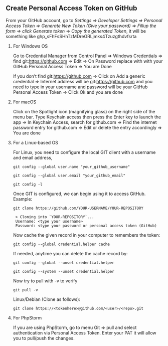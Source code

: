 ## Create Personal Access Token on GitHub

From your GitHub account, go to
    *Settings => Developer Settings => Personal Access Token => Generate New Token (Give your password) => Fillup the form => click Generate token => Copy the generated Token*,
    it will be something like ghp_sFhFsSHhTzMDreGRLjmks4Tzuzgthdvfsrta

1. For Windows OS

    Go to Credential Manager from Control Panel => Windows Credentials => find git:<https://github.com> => Edit => On Password replace with with your GitHub Personal Access Token => You are Done

    If you don’t find git:<https://github.com> => Click on Add a generic credential => Internet address will be git:<https://github.com> and you need to type in your username and password will be your GitHub Personal Access Token => Click Ok and you are done

2. For macOS

    Click on the Spotlight icon (magnifying glass) on the right side of the menu bar. Type Keychain access then press the Enter key to launch the app => In Keychain Access, search for github.com => Find the internet password entry for github.com => Edit or delete the entry accordingly => You are done

3. For a Linux-based OS

    For Linux, you need to configure the local GIT client with a username and email address,

    ```git config --global user.name "your_github_username"```

    ```git config --global user.email "your_github_email"```

    ```git config -l```

    Once GIT is configured, we can begin using it to access GitHub. Example:

    ```git clone https://github.com/YOUR-USERNAME/YOUR-REPOSITORY```

        > Cloning into `YOUR-REPOSITORY`...
        Username: <type your username>
        Password: <type your password or personal access token (GitHub)

    Now cache the given record in your computer to remembers the token:

    ```git config --global credential.helper cache```

    If needed, anytime you can delete the cache record by:

    ```git config --global --unset credential.helper```

    ```git config --system --unset credential.helper```

    Now try to pull with -v to verify

    ```git pull -v```

    Linux/Debian (Clone as follows):

    ```git clone https://<tokenhere>@github.com/<user>/<repo>.git```

4. For PhpStorm

    If you are using PhpStorm, go to menu Git => pull and select authentication via Personal Access Token. Enter your PAT it will allow you to pull/push the changes.
